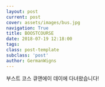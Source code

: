 ```yaml
---
layout: post
current: post
cover: assets/images/bus.jpg
navigation: True
title: BOOSTCOURSE
date: 2018-07-19 12:18:00
tags:
class: post-template
subclass: 'post'
author: GermanWigns
---
```

부스트 코스 큐앤에이 데이에 다녀왔습니다!
